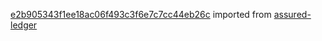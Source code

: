 [e2b905343f1ee18ac06f493c3f6e7c7cc44eb26c](https://github.com/insolar/assured-ledger/commit/e2b905343f1ee18ac06f493c3f6e7c7cc44eb26c) imported from [assured-ledger](https://github.com/insolar/assured-ledger)
